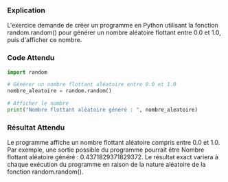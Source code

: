 ### Explication

L'exercice demande de créer un programme en Python utilisant la fonction random.random() pour générer un nombre aléatoire flottant entre 0.0 et 1.0, puis d'afficher ce nombre.

### Code Attendu

```python
import random

# Générer un nombre flottant aléatoire entre 0.0 et 1.0
nombre_aleatoire = random.random()

# Afficher le nombre
print("Nombre flottant aléatoire généré : ", nombre_aleatoire)
```

### Résultat Attendu

Le programme affiche un nombre flottant aléatoire compris entre 0.0 et 1.0. Par exemple, une sortie possible du programme pourrait être Nombre flottant aléatoire généré : 0.4371829371829372. Le résultat exact variera à chaque exécution du programme en raison de la nature aléatoire de la fonction random.random().